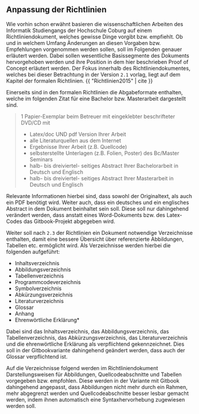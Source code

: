 ## Anpassung der Richtlinien

Wie vorhin schon erwähnt basieren die wissenschaftlichen Arbeiten des Informatik Studiengangs der Hochschule Coburg auf einem Richtliniendokument, welches gewisse Dinge vorgibt bzw. empfiehlt. Ob und in welchem Umfang Änderungen an diesen Vorgaben bzw. Empfehlungen vorgenommen werden sollen, soll im Folgenden genauer erläutert werden. Dabei sollen wesentliche Basissegmente des Dokuments hervorgehoben werden und ihre Position in dem hier beschrieben Proof of Concept erläutert werden. Der Fokus innerhalb des Richtliniendokumentes, welches bei dieser Betrachtung in der Version `2.1` vorlag, liegt auf dem Kapitel der formalen Richtlinien. {{ "Richtlinien2015" | cite }}

Einerseits sind in den formalen Richtlinien die Abgabeformate enthalten, welche im folgenden Zitat für eine Bachelor bzw. Masterarbeit dargestellt sind.

> 1 Papier-Exemplar beim Betreuer mit eingeklebter beschrifteter DVD/CD mit 
> - Latex/doc   UND  pdf Version Ihrer Arbeit
> - alle Literaturquellen aus dem Internet
> - Ergebnisse Ihrer Arbeit (z.B. Quellcode) 
> - selbsterstellte Unterlagen (z.B. Folien, Poster) des Bc/Master Seminars
> - halb- bis dreiviertel- seitiges Abstract Ihrer Bachelorarbeit in Deutsch und Englisch
> - halb- bis dreiviertel- seitiges Abstract Ihrer Masterarbeit in Deutsch und Englisch

Relevante Informationen hierbei sind, dass sowohl der Originaltext, als auch ein PDF benötigt wird. Weiter auch, dass ein deutsches und ein englisches Abstract in dem Dokument beinhaltet sein soll. Diese soll nur dahingehend verändert werden, dass anstatt eines Word-Dokuments bzw. des Latex-Codes das Gitbook-Projekt abgegeben wird.

Weiter soll nach `2.3` der Richtlinien ein Dokument notwendige Verzeichnisse enthalten, damit eine bessere Übersicht über referenzierte Abbildungen, Tabellen etc. ermöglicht wird. Als Verzeichnisse werden hierbei die folgenden aufgeführt:


- Inhaltsverzeichnis
- Abbildungsverzeichnis
- Tabellenverzeichnis
- Programmcodeverzeichnis
- Symbolverzeichnis
- Abkürzungsverzeichnis
- Literaturverzeichnis
- Glossar
- Anhang
- Ehrenwörtliche Erklärung*

Dabei sind das Inhaltsverzeichnis, das Abbildungsverzeichnis, das Tabellenverzeichnis, das Abkürzungsverzeichnis, das Literaturverzeichnis und die ehrenwörtliche Erklärung als verpflichtend gekennzeichnet. Dies soll in der Gitbookvariante dahingehend geändert werden, dass auch der Glossar verpflichtend ist.

Auf die Verzeichnisse folgend werden im Richtliniendokument Darstellungsweisen für Abbildungen, Quellcodeabschnitte und Tabellen vorgegeben bzw. empfohlen. Diese werden in der Variante mit Gitbook dahingehend angepasst, dass Abbildungen nicht mehr durch ein Rahmen, mehr abgegrenzt werden und Quellcodeabschnitte besser lesbar gemacht werden, indem ihnen automatisch eine Syntaxhervorhebung zugewiesen werden soll.

